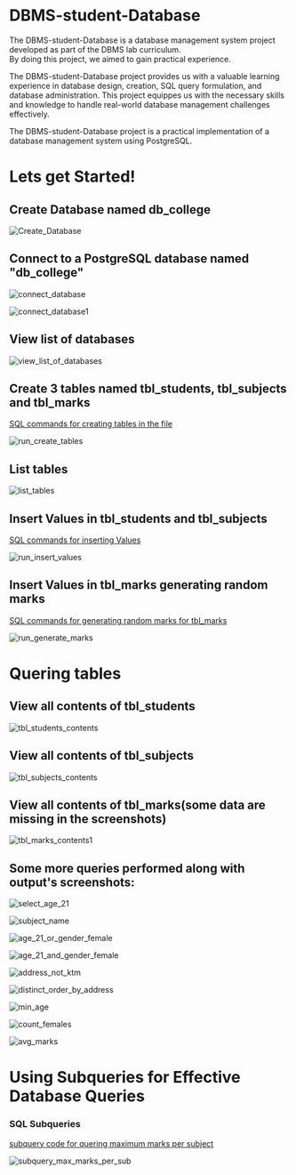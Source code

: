 
# DBMS-student-Database
The DBMS-student-Database is a database management system project developed as part of the DBMS lab curriculum.\
By doing this project, we aimed to gain practical experience.

The DBMS-student-Database project provides us with a valuable learning experience in database design, creation, SQL query formulation, and database administration. This project equippes us with the necessary skills and knowledge to handle real-world database management challenges effectively.

The DBMS-student-Database project is a practical implementation of a database management system using PostgreSQL.
# Lets get Started!
## Create Database named db_college

![Create_Database](https://github.com/aadrkdk/DBMS-student-Database/blob/main/screenshots/create_database.png)

## Connect to a PostgreSQL database named "db_college"

![connect_database](https://github.com/aadrkdk/DBMS-student-Database/blob/main/screenshots/connect_database.png)

![connect_database1](https://github.com/aadrkdk/DBMS-student-Database/blob/main/screenshots/connect_database1.png)

## View list of databases
![view_list_of_databases](https://github.com/aadrkdk/DBMS-student-Database/blob/main/screenshots/view_list_of_databases.png)

## Create 3 tables named tbl_students, tbl_subjects and tbl_marks
[SQL commands for creating tables in the file ](https://github.com/aadrkdk/DBMS-student-Database/blob/main/create_tables)

![run_create_tables](https://github.com/aadrkdk/DBMS-student-Database/blob/main/screenshots/run_create_tables.png)

## List tables
![list_tables](https://github.com/aadrkdk/DBMS-student-Database/blob/main/screenshots/list_tables.png)


## Insert Values in tbl_students and tbl_subjects
[SQL commands for inserting Values](https://github.com/aadrkdk/DBMS-student-Database/blob/main/insert_values)

![run_insert_values](https://github.com/aadrkdk/DBMS-student-Database/blob/main/screenshots/run_insert_values.png)

## Insert Values in tbl_marks generating random marks
[SQL commands for generating random marks for tbl_marks](https://github.com/aadrkdk/DBMS-student-Database/blob/main/generate_marks)

![run_generate_marks](https://github.com/aadrkdk/DBMS-student-Database/blob/main/screenshots/run_generate_marks.png)

# Quering tables
## View all contents of tbl_students
![tbl_students_contents](https://github.com/aadrkdk/DBMS-student-Database/blob/main/screenshots/tbl_students_contents.png)


## View all contents of tbl_subjects
![tbl_subjects_contents](https://github.com/aadrkdk/DBMS-student-Database/blob/main/screenshots/tbl_subjects_contents.png)

## View all contents of tbl_marks(some data are missing in the screenshots)
![tbl_marks_contents1](https://github.com/aadrkdk/DBMS-student-Database/blob/main/screenshots/tbl_marks_contents1.png)

## Some more queries performed along with output's screenshots:
![select_age_21](https://github.com/aadrkdk/DBMS-student-Database/blob/main/screenshots/select_age_21.png)

![subject_name](https://github.com/aadrkdk/DBMS-student-Database/blob/main/screenshots/subject_name.png)

![age_21_or_gender_female](https://github.com/aadrkdk/DBMS-student-Database/blob/main/screenshots/age_21_or_gender_female.png)

![age_21_and_gender_female](https://github.com/aadrkdk/DBMS-student-Database/blob/main/screenshots/age_21_and_gender_female.png)

![address_not_ktm](https://github.com/aadrkdk/DBMS-student-Database/blob/main/screenshots/address_not_ktm.png)

![distinct_order_by_address](https://github.com/aadrkdk/DBMS-student-Database/blob/main/screenshots/distinct_order_by_address.png)

![min_age](https://github.com/aadrkdk/DBMS-student-Database/blob/main/screenshots/min_age.png)

![count_females](https://github.com/aadrkdk/DBMS-student-Database/blob/main/screenshots/count_females.png)

![avg_marks](https://github.com/aadrkdk/DBMS-student-Database/blob/main/screenshots/avg_marks.png)

# Using Subqueries for Effective Database Queries

### SQL Subqueries
[subquery code for quering maximum marks per subject](https://github.com/aadrkdk/DBMS-student-Database/blob/main/subquery_max_marks_per_subject.sql)

![subquery_max_marks_per_sub](https://github.com/aadrkdk/DBMS-student-Database/blob/main/screenshots/subquery_max_marks_per_sub.png)



